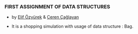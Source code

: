 ### FIRST ASSIGNMENT OF DATA STRUCTURES

* by [Elif Özyürek](https://github.com/elifozyurek/) & [Ceren Çağlayan](https://github.com/cerencaglayan/)

- It is a shopping simulation with usage of data structure : Bag.